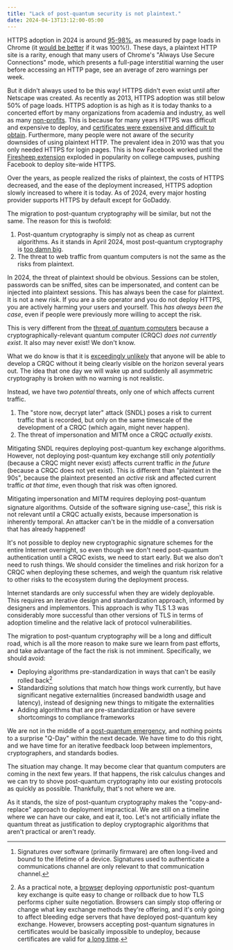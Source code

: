 ```yaml
---
title: "Lack of post-quantum security is not plaintext."
date: 2024-04-13T13:12:00-05:00
---
```


HTTPS adoption in 2024 is around [95-98\%][goog-https-transparency], as measured
by page loads in Chrome (it [would be better][chromium-https-default] if it was
100\%!). These days, a plaintext HTTP site is a rarity, enough that many users
of Chrome's "Always Use Secure Connections" mode, which presents a full-page
interstitial warning the user before accessing an HTTP page, see an average of
zero warnings per week.

But it didn't always used to be this way! HTTPS didn't even exist until after
Netscape was created. As recently as 2013, HTTPS adoption was still below 50\%
of page loads. HTTPS adoption is as high as it is today thanks to a concerted
effort by many organizations from academia and industry, as well as many
[non-profits][isrg]. This is because for many years HTTPS was difficult and
expensive to deploy, and [certificates were expensive and difficult to
obtain][chocolate]. Furthermore, many people were not aware of the security
downsides of using plaintext HTTP. The prevalent idea in 2010 was that you only
needed HTTPS for login pages. This is how Facebook worked until the [Firesheep
extension][firesheep] exploded in popularity on college campuses, pushing
Facebook to deploy site-wide HTTPS.

Over the years, as people realized the risks of plaintext, the costs of HTTPS
decreased, and the ease of the deployment increased, HTTPS adoption slowly
increased to where it is today. As of 2024, every major hosting provider
supports HTTPS by default except for GoDaddy.

The migration to post-quantum cryptography will be similar, but not the same.
The reason for this is twofold:
1. Post-quantum cryptography is simply not as cheap as current algorithms. As it
  stands in April 2024, most post-quantum cryptography is [too damn
  big][pqc-too-damn-big].
1. The threat to web traffic from quantum computers is not the same as the risks
  from plaintext.

In 2024, the threat of plaintext should be obvious. Sessions can be stolen,
passwords can be sniffed, sites can be impersonated, and content can be injected
into plaintext sessions. This has always been the case for plaintext. It is not
a new risk. If you are a site operator and you do not deploy HTTPS, you are
actively harming your users and yourself. This _has always been the case_, even
if people were previously more willing to accept the risk.

This is very different from the [threat of quantum computers][google-pqc-threat]
because a cryptographically-relevant quantum computer (CRQC) _does not currently
exist_. It also may never exist! We don't know.

What we do know is that it is [exceedingly unlikely][nas-qc-timeline] that
anyone will be able to develop a CRQC without it being clearly visible on the
horizon several years out. The idea that one day we will wake up and suddenly
all asymmetric cryptography is broken with no warning is not realistic.

Instead, we have two _potential_ threats, only one of which affects current
traffic.

1. The "store now, decrypt later" attack (SNDL) poses a risk to current traffic
that is recorded, but only on the same timescale of the development of a CRQC
(which again, might never happen).
2. The threat of impersonation and MITM once a CRQC _actually exists_.

Mitigating SNDL requires deploying post-quantum key exchange algorithms.
However, not deploying post-quantum key exchange still only _potentially_
(because a CRQC might never exist) affects current traffic _in the future_
(because a CRQC does not yet exist). This is different than "plaintext in the
90s", because the plaintext presented an _active_ risk and affected current
traffic _at that time_, even though that risk was often ignored.

Mitigating impersonation and MITM requires deploying post-quantum signature
algorithms. Outside of the software signing use-case[^2], this risk is not
relevant until a CRQC actually exists, because impersonation is inherently
temporal. An attacker can't be in the middle of a conversation that has already
happened!

It's not possible to deploy new cryptographic signature schemes for the entire
Internet overnight, so even though we don't need post-quantum authentication
until a CRQC exists, we need to start early. But we also don't need to rush
things. We should consider the timelines and risk horizon for a CRQC when
deploying these schemes, and weigh the quantum risk relative to other risks to
the ecosystem during the deployment process.

Internet standards are only successful when they are widely deployable. This
requires an iterative design and standardization approach, informed by designers
and implementors. This approach is why TLS 1.3 was considerably more successful
than other versions of TLS in terms of adoption timeline and the relative lack of
protocol vulnerabilities.

The migration to post-quantum cryptography will be a long and difficult road,
which is all the more reason to make sure we learn from past efforts, and take
advantage of the fact the risk is not imminent. Specifically, we should avoid:
* Deploying algorithms pre-standardization in ways that can't be easily rolled
  back[^3]
* Standardizing solutions that match how things work currently, but have
  significant negative externalities (increased bandwidth usage and latency),
  instead of designing new things to mitigate the externalities
* Adding algorithms that are pre-standardization or have severe shortcomings to
  compliance frameworks

We are not in the middle of a [post-quantum emergency][ekr-qday], and nothing
points to a surprise "Q-Day" within the next decade. We have time to do this
right, and we have time for an iterative feedback loop between implementors,
cryptographers, and standards bodies.

The situation may change. It may become clear that quantum computers are coming
in the next few years. If that happens, the risk calculus changes and we can try
to shove post-quantum cryptography into our existing protocols as quickly as
possible. Thankfully, that's not where we are.

As it stands, the size of post-quantum cryptography makes the "copy-and-replace"
approach to deployment impractical. We are still on a timeline where we can have
our cake, and eat it, too. Let's not artificially inflate the quantum threat as
justification to deploy cryptographic algorithms that aren't practical or aren't
ready.


[^2]: Signatures over software (primarily firmware) are often long-lived and
  bound to the lifetime of a device. Signatures used to authenticate a
  communications channel are only relevant to that communication channel.
[^3]: As a practical note, a [browser][chrome-kyber] deploying
  _opportunistic_ post-quantum key exchange is quite easy to change or rollback
  due to how TLS performs cipher suite negotiation. Browsers can simply stop
  offering or change what key exchange methods they're offering, and it's only
  going to affect bleeding edge servers that have deployed post-quantum key
  exchange. However, browsers accepting post-quantum signatures in certificates
  would be basically impossible to undeploy, because certificates are valid for
  [a long time][dadrian-strangeloop-lifetimes].

[chocolate]: https://dl.acm.org/doi/pdf/10.1145/3319535.3363192
[goog-https-transparency]: https://transparencyreport.google.com/https/overview
[chromium-https-default]: https://blog.chromium.org/2023/08/towards-https-by-default.html
[pqc-too-damn-big]: https://dadrian.io/blog/posts/pqc-signatures-2024/
[nas-qc-timeline]: https://nap.nationalacademies.org/catalog/25196/quantum-computing-progress-and-prospects
[ekr-qday]: https://educatedguesswork.org/posts/pq-emergency/
[isrg]: https://www.abetterinternet.org/
[firesheep]: https://en.wikipedia.org/wiki/Firesheep
[google-pqc-threat]: https://bughunters.google.com/blog/5108747984306176/google-s-threat-model-for-post-quantum-cryptography
[dadrian-strangeloop-lifetimes]: \TODO
[chrome-kyber]: https://blog.chromium.org/2023/08/protecting-chrome-traffic-with-hybrid.html
